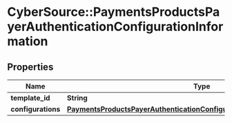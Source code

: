 # CyberSource::PaymentsProductsPayerAuthenticationConfigurationInformation

## Properties
Name | Type | Description | Notes
------------ | ------------- | ------------- | -------------
**template_id** | **String** |  | [optional] 
**configurations** | [**PaymentsProductsPayerAuthenticationConfigurationInformationConfigurations**](PaymentsProductsPayerAuthenticationConfigurationInformationConfigurations.md) |  | [optional] 


